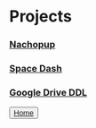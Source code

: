 # Projects

### [Nachopup](https://locuroid.github.io/projects/nachopup)

### [Space Dash](https://locuroid.github.io/projects/space-dash)

### [Google Drive DDL](https://locuroid.github.io/projects/google-drive-ddl)

<button><a href="https://locuroid.github.io/">Home</a></button>

